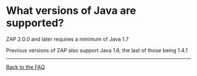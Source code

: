 # What versions of Java are supported?

ZAP 2.0.0 and later requires a minimum of Java 1.7

Previous versions of ZAP also support Java 1.6, the last of those being 1.4.1


---

[Back to the FAQ](FAQtoplevel)